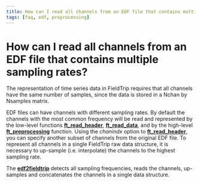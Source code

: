```yaml
---
title: How can I read all channels from an EDF file that contains multiple sampling rates?
tags: [faq, edf, preprocessing]
---
```


# How can I read all channels from an EDF file that contains multiple sampling rates?

The representation of time series data in FieldTrip requires that all channels have the same number of samples, since the data is stored in a Nchan by Nsamples matrix.

EDF files can have channels with different sampling rates. By default the channels with the most common frequency will be read and represented by the low-level functions **[ft_read_header](/reference/ft_read_header)**, **[ft_read_data](/reference/ft_read_data)**, and by the high-level **[ft_preprocessing](/reference/ft_preprocessing)** function. Using the _chanindx_ option to **[ft_read_header](/reference/ft_read_header)**, you can specify another subset of channels from the original EDF file. To represent all channels in a single FieldTrip raw data structure, it is necessary to up-sample (i.e. interpolate) the channels to the highest sampling rate.

The **[edf2fieldtrip](/reference/edf2fieldtrip)** detects all sampling frequencies, reads the channels, up-samples and concatenates the channels in a single data structure.
